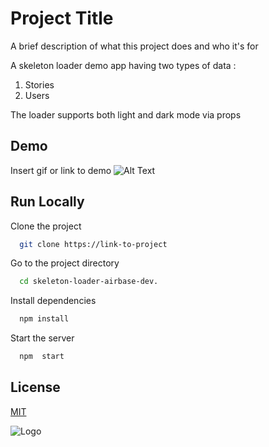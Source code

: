 
# Project Title

A brief description of what this project does and who it's for

A skeleton loader demo app having two types of data :
1) Stories
2) Users

The loader supports both light and dark mode via props



## Demo

Insert gif or link to demo
![Alt Text](https://media.giphy.com/media/v1.Y2lkPTc5MGI3NjExNzcwdzdsZ2NoMGVmY3lmcDVwMmk4YWxrbXN2NHZlNmhjaGQ5bzE2eCZlcD12MV9pbnRlcm5hbF9naWZfYnlfaWQmY3Q9Zw/AiFPd3ROCAKCIbuF22/giphy.gif)

## Run Locally

Clone the project

```bash
  git clone https://link-to-project
```

Go to the project directory

```bash
  cd skeleton-loader-airbase-dev.
```

Install dependencies

```bash
  npm install
```

Start the server

```bash
  npm  start
```


## License

[MIT](https://choosealicense.com/licenses/mit/)


![Logo](https://dev-to-uploads.s3.amazonaws.com/uploads/articles/th5xamgrr6se0x5ro4g6.png)

